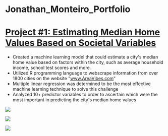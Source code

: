 # Jonathan_Monteiro_Portfolio

# [Project #1: Estimating Median Home Values Based on Societal Variables](https://github.com/jgmonteirohub/Predicting-Median-Home-Values-With-Societal-Variables)
* Created a machine learning model that could estimate a city's median home value based on factors within the city, such as average household income, school test scores and more. 
* Utilized R programming language to webscrape information from over 1800 cities on the website "www.AreaVibes.com"
* Multiple linear regression was determined to be the most effective machine learning technique to solve this challenge 
* Analyzed 10+ predictor variables to order to ascertain which were the most important in predicting the city's median home values

![](https://github.com/jgmonteirohub/Jonathan_Monteiro_Portfolio/blob/master/images/Median%20Rent%20%2B%20Home%20Values.PNG)

![](https://github.com/jgmonteirohub/Jonathan_Monteiro_Portfolio/blob/master/images/Homes%20Values%20%2B%20Crimes.PNG)

![](https://github.com/jgmonteirohub/Jonathan_Monteiro_Portfolio/blob/master/images/correlationmatrix.PNG)
